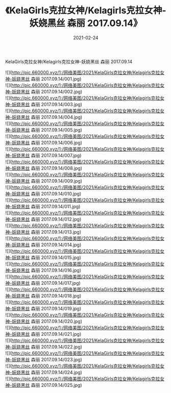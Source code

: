 ﻿---
layout: post
title:  《KelaGirls克拉女神/Kelagirls克拉女神-妖娆黑丝 森丽 2017.09.14》
date:   2021-02-24
img: http://pic.660000.xyz/1:/网络美图/2021/KelaGirls克拉女神/Kelagirls克拉女神-妖娆黑丝 森丽 2017.09.14/000.jpg
categories: [美女, 清纯, 唯美]
---

KelaGirls克拉女神/Kelagirls克拉女神-妖娆黑丝 森丽 2017.09.14

 ![](http://pic.660000.xyz/1:/网络美图/2021/KelaGirls克拉女神/Kelagirls克拉女神-妖娆黑丝 森丽 2017.09.14/001.jpg) <br>![](http://pic.660000.xyz/1:/网络美图/2021/KelaGirls克拉女神/Kelagirls克拉女神-妖娆黑丝 森丽 2017.09.14/002.jpg) <br>![](http://pic.660000.xyz/1:/网络美图/2021/KelaGirls克拉女神/Kelagirls克拉女神-妖娆黑丝 森丽 2017.09.14/003.jpg) <br>![](http://pic.660000.xyz/1:/网络美图/2021/KelaGirls克拉女神/Kelagirls克拉女神-妖娆黑丝 森丽 2017.09.14/004.jpg) <br>![](http://pic.660000.xyz/1:/网络美图/2021/KelaGirls克拉女神/Kelagirls克拉女神-妖娆黑丝 森丽 2017.09.14/005.jpg) <br>![](http://pic.660000.xyz/1:/网络美图/2021/KelaGirls克拉女神/Kelagirls克拉女神-妖娆黑丝 森丽 2017.09.14/006.jpg) <br>![](http://pic.660000.xyz/1:/网络美图/2021/KelaGirls克拉女神/Kelagirls克拉女神-妖娆黑丝 森丽 2017.09.14/007.jpg) <br>![](http://pic.660000.xyz/1:/网络美图/2021/KelaGirls克拉女神/Kelagirls克拉女神-妖娆黑丝 森丽 2017.09.14/008.jpg) <br>![](http://pic.660000.xyz/1:/网络美图/2021/KelaGirls克拉女神/Kelagirls克拉女神-妖娆黑丝 森丽 2017.09.14/009.jpg) <br>![](http://pic.660000.xyz/1:/网络美图/2021/KelaGirls克拉女神/Kelagirls克拉女神-妖娆黑丝 森丽 2017.09.14/010.jpg) <br>![](http://pic.660000.xyz/1:/网络美图/2021/KelaGirls克拉女神/Kelagirls克拉女神-妖娆黑丝 森丽 2017.09.14/011.jpg) <br>![](http://pic.660000.xyz/1:/网络美图/2021/KelaGirls克拉女神/Kelagirls克拉女神-妖娆黑丝 森丽 2017.09.14/012.jpg) <br>![](http://pic.660000.xyz/1:/网络美图/2021/KelaGirls克拉女神/Kelagirls克拉女神-妖娆黑丝 森丽 2017.09.14/013.jpg) <br>![](http://pic.660000.xyz/1:/网络美图/2021/KelaGirls克拉女神/Kelagirls克拉女神-妖娆黑丝 森丽 2017.09.14/014.jpg) <br>![](http://pic.660000.xyz/1:/网络美图/2021/KelaGirls克拉女神/Kelagirls克拉女神-妖娆黑丝 森丽 2017.09.14/015.jpg) <br>![](http://pic.660000.xyz/1:/网络美图/2021/KelaGirls克拉女神/Kelagirls克拉女神-妖娆黑丝 森丽 2017.09.14/016.jpg) <br>![](http://pic.660000.xyz/1:/网络美图/2021/KelaGirls克拉女神/Kelagirls克拉女神-妖娆黑丝 森丽 2017.09.14/017.jpg) <br>![](http://pic.660000.xyz/1:/网络美图/2021/KelaGirls克拉女神/Kelagirls克拉女神-妖娆黑丝 森丽 2017.09.14/018.jpg) <br>![](http://pic.660000.xyz/1:/网络美图/2021/KelaGirls克拉女神/Kelagirls克拉女神-妖娆黑丝 森丽 2017.09.14/019.jpg) <br>![](http://pic.660000.xyz/1:/网络美图/2021/KelaGirls克拉女神/Kelagirls克拉女神-妖娆黑丝 森丽 2017.09.14/020.jpg) <br>![](http://pic.660000.xyz/1:/网络美图/2021/KelaGirls克拉女神/Kelagirls克拉女神-妖娆黑丝 森丽 2017.09.14/021.jpg) <br>![](http://pic.660000.xyz/1:/网络美图/2021/KelaGirls克拉女神/Kelagirls克拉女神-妖娆黑丝 森丽 2017.09.14/022.jpg) <br>![](http://pic.660000.xyz/1:/网络美图/2021/KelaGirls克拉女神/Kelagirls克拉女神-妖娆黑丝 森丽 2017.09.14/023.jpg) <br>![](http://pic.660000.xyz/1:/网络美图/2021/KelaGirls克拉女神/Kelagirls克拉女神-妖娆黑丝 森丽 2017.09.14/024.jpg) <br>![](http://pic.660000.xyz/1:/网络美图/2021/KelaGirls克拉女神/Kelagirls克拉女神-妖娆黑丝 森丽 2017.09.14/025.jpg) <br>